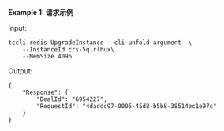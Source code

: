 **Example 1: 请求示例**



Input: 

```
tccli redis UpgradeInstance --cli-unfold-argument  \
    --InstanceId crs-5qlrlhux\
    --MemSize 4096
```

Output: 
```
{
    "Response": {
        "DealId": "6954227",
        "RequestId": "4daddc97-0005-45d8-b5b8-38514ec1e97c"
    }
}
```

